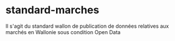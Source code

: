 # standard-marches
Il s'agit du standard wallon de publication de données relatives aux marchés en Wallonie sous condition Open Data
